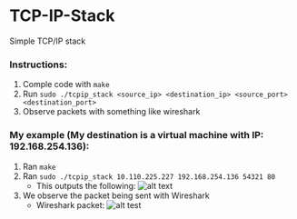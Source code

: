 # TCP-IP-Stack
Simple TCP/IP stack  

### Instructions:
1. Comple code with `make`  
2. Run `sudo ./tcpip_stack <source_ip> <destination_ip> <source_port> <destination_port>`
3. Observe packets with something like wireshark

### My example (My destination is a virtual machine with IP: 192.168.254.136):
1. Ran `make`
2. Ran `sudo ./tcpip_stack 10.110.225.227 192.168.254.136 54321 80`
   - This outputs the following:
     ![alt text]()
3. We observe the packet being sent with Wireshark
   - Wireshark packet:
     ![alt test]()
